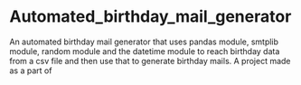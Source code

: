 # Automated_birthday_mail_generator
An automated birthday mail generator that uses pandas module, smtplib module, random module and the datetime module to reach birthday data from a csv file and then use that to generate birthday mails. A project made as a part of 
